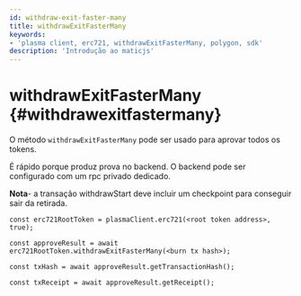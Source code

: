 ```yaml
---
id: withdraw-exit-faster-many
title: withdrawExitFasterMany
keywords:
- 'plasma client, erc721, withdrawExitFasterMany, polygon, sdk'
description: 'Introdução ao maticjs'
---
```


# withdrawExitFasterMany {#withdrawexitfastermany}

O método `withdrawExitFasterMany` pode ser usado para aprovar todos os tokens.

É rápido porque produz prova no backend. O backend pode ser configurado com um rpc privado dedicado.

**Nota**- a transação withdrawStart deve incluir um checkpoint para conseguir sair da retirada.

```
const erc721RootToken = plasmaClient.erc721(<root token address>, true);

const approveResult = await erc721RootToken.withdrawExitFasterMany(<burn tx hash>);

const txHash = await approveResult.getTransactionHash();

const txReceipt = await approveResult.getReceipt();

```
